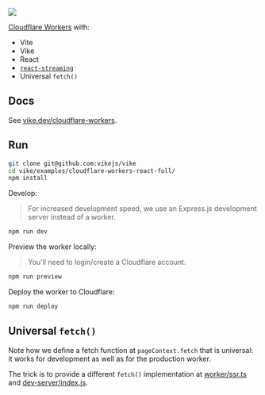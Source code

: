 [![](https://dcbadge.vercel.app/api/server/6H8SesN3)](https://discord.gg/6H8SesN3)

[Cloudflare Workers](https://workers.cloudflare.com/) with:

- Vite
- Vike
- React
- [`react-streaming`](https://github.com/brillout/react-streaming)
- Universal `fetch()`

## Docs

See [vike.dev/cloudflare-workers](https://vike.dev/cloudflare-workers).

## Run

```bash
git clone git@github.com:vikejs/vike
cd vike/examples/cloudflare-workers-react-full/
npm install
```

Develop:

> For increased development speed, we use an Express.js development server instead of a worker.

```bash
npm run dev
```

Preview the worker locally:

> You'll need to login/create a Cloudflare account.

```bash
npm run preview
```

Deploy the worker to Cloudflare:

```bash
npm run deploy
```

## Universal `fetch()`

Note how we define a fetch function at `pageContext.fetch` that is universal: it works for development as well as for the production worker.

The trick is to provide a different `fetch()` implementation at [worker/ssr.ts](worker/ssr.ts) and [dev-server/index.js](dev-server/index.js).
